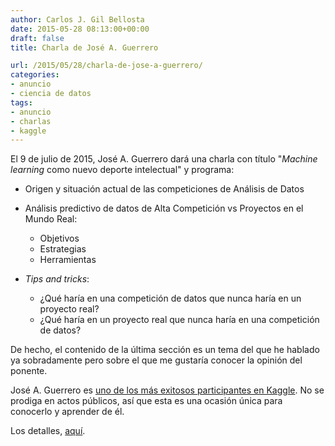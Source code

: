```yaml
---
author: Carlos J. Gil Bellosta
date: 2015-05-28 08:13:00+00:00
draft: false
title: Charla de José A. Guerrero

url: /2015/05/28/charla-de-jose-a-guerrero/
categories:
- anuncio
- ciencia de datos
tags:
- anuncio
- charlas
- kaggle
---
```


El 9 de julio de 2015, José A. Guerrero dará una charla con título "_Machine learning_ como nuevo deporte intelectual" y programa:

* Origen y situación actual de las competiciones de Análisis de Datos
* Análisis predictivo de datos de Alta Competición vs Proyectos en el Mundo Real:

	* Objetivos
	* Estrategias
	* Herramientas

* _Tips and tricks_:

	* ¿Qué haría en una competición de datos que nunca haría en un proyecto real?
	* ¿Qué haría en un proyecto real que nunca haría en una competición de datos?

De hecho, el contenido de la última sección es un tema del que he hablado ya sobradamente pero sobre el que me gustaría conocer la opinión del ponente.

José A. Guerrero es [uno de los más exitosos participantes en Kaggle](http://www.sorayapaniagua.com/2013/12/03/el-espanol-jose-a-guerrero-el-mejor-cientifico-de-datos-de-kaggle/). No se prodiga en actos públicos, así que esta es una ocasión única para conocerlo y aprender de él.

Los detalles, [aquí](https://www.u-tad.com/emerging-tech/?session=data-sciente-by-jose-antonio-guerrero).
